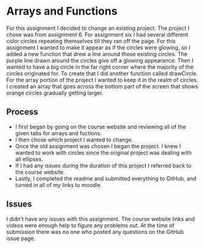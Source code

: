 # Arrays and Functions
For this assignment I decided to change an existing project. The project I chose was from assignment 6. For assignment six I had several different color circles repeating themselves till they ran off the page. For this assignment I wanted to make it appear as if the circles were glowing, so I added a new function that drew a line around those existing circles. The purple line drawn around the circles give off a glowing appearance. Then I wanted to have a big circle in the far right corner where the majority of the circles originated for. To create that I did another function called drawCircle. For the array portion of the project I wanted to keep it in the realm of circles. I created an array that goes across the bottom part of the screen that shows orange circles gradually getting larger.

## Process
- I first began by going on the course website and reviewing all of the given tabs for arrays and fuctions.
- I then chose which project I wanted to change.
- Once the old assignment was chosen I began the project. I knew I wanted to work with circles since the original project was dealing with all ellipses.
- If I had any issues during the duration of this project I referred back to the course website.
- Lastly, I completed the readme and submitted everything to GitHub, and turned in all of my links to moodle.

## Issues
I didn't have any issues with this assignment. The course website links and videos were enough help to figure any problems out. At the time of submission there was no one who posted any questions on the GitHub issue page.
